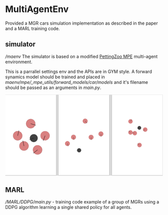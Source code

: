 # MultiAgentEnv
Provided a MGR cars simulation implementation as described in the paper and a MARL training code. 
## simulator
*/maenv*
The simulator is based on a modified [PettingZoo MPE](https://www.pettingzoo.ml/mpe) multi-agent environment.

This is a parrallel settings env and the APIs are in GYM style.
A forward synamics model should be trained and placed in *maenv/mpe/_mpe_utils/forward_models/car/models* and it's filename should be passed as an arguments in *main.py*.

<img src="https://github.com/eranbTAU/Closing-the-Reality/blob/07cd65353f3eb5c50477072869f8c6da20794ad7/multiAgentEnv/sim2.png" width="600">

## MARL
*/MARL/DDPG/main.py* - training code example of a group of MGRs using a DDPG algorithm learning a single shared policy for all agents. 


